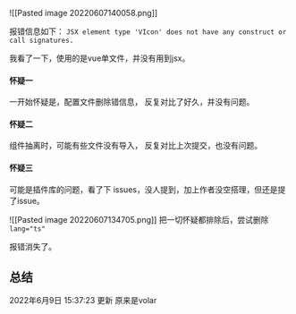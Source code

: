 ![[Pasted image 20220607140058.png]]

报错信息如下：
`JSX element type 'VIcon' does not have any construct or call signatures.`

我看了一下，使用的是vue单文件，并没有用到jsx。

#### 怀疑一
一开始怀疑是，配置文件删除错信息，
反复对比了好久，并没有问题。

#### 怀疑二

组件抽离时，可能有些文件没有导入，
反复对比上次提交，也没有问题。


#### 怀疑三
可能是插件库的问题，看了下 issues，没人提到，加上作者没空搭理，但还是提了issue。


![[Pasted image 20220607134705.png]]
把一切怀疑都排除后，尝试删除`lang="ts"`

报错消失了。

##  总结

2022年6月9日 15:37:23 更新
原来是volar


